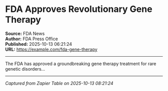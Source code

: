 # FDA Approves Revolutionary Gene Therapy

**Source:** FDA News  
**Author:** FDA Press Office  
**Published:** 2025-10-13 06:21:24  
**URL:** https://example.com/fda-gene-therapy  

---

The FDA has approved a groundbreaking gene therapy treatment for rare genetic disorders...

---
*Captured from Zapier Table on 2025-10-13 08:21:24*
